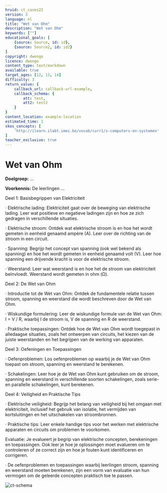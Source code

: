 ```yaml
---
hruid: ct_cases22
version: 3
language: nl
title: "Wet van Ohm"
description: "Wet van Ohm"
keywords: [""]
educational_goals: [
    {source: Source, id: id}, 
    {source: Source2, id: id2}
]
copyright: dwengo
licence: dwengo
content_type: text/markdown
available: true
target_ages: [12, 13, 14]
difficulty: 3
return_value: {
    callback_url: callback-url-example,
    callback_schema: {
        att: test,
        att2: test2
    }
}
content_location: example-location
estimated_time: 1
skos_concepts: [
    'http://ilearn.ilabt.imec.be/vocab/curr1/s-computers-en-systemen'
]
teacher_exclusive: true
---
```

# Wet van Ohm

**Doelgroep:** ...

**Voorkennis:** De leerlingen ...

Deel 1: Basisbegrippen van Elektriciteit

· Elektrische lading: Elektriciteit gaat over de beweging van elektrische lading. Leer wat positieve en negatieve ladingen zijn en hoe ze zich gedragen in verschillende situaties.

· Elektrische stroom: Ontdek wat elektrische stroom is en hoe het wordt gemeten in eenheid genaamd ampère (A). Leer over de richting van de stroom in een circuit.

· Spanning: Begrijp het concept van spanning (ook wel bekend als spanning) en hoe het wordt gemeten in eenheid genaamd volt (V). Leer hoe spanning een drijvende kracht is voor de elektrische stroom.

· Weerstand: Leer wat weerstand is en hoe het de stroom van elektriciteit beïnvloedt. Weerstand wordt gemeten in ohm (Ω).

Deel 2: De Wet van Ohm

· Introductie tot de Wet van Ohm: Ontdek de fundamentele relatie tussen stroom, spanning en weerstand die wordt beschreven door de Wet van Ohm.

· Wiskundige formulering: Leer de wiskundige formule van de Wet van Ohm: I = V / R, waarbij I de stroom is, V de spanning en R de weerstand.

· Praktische toepassingen: Ontdek hoe de Wet van Ohm wordt toegepast in alledaagse situaties, zoals het ontwerpen van circuits, het kiezen van de juiste weerstanden en het begrijpen van de werking van apparaten.

Deel 3: Oefeningen en Toepassingen

· Oefenproblemen: Los oefenproblemen op waarbij je de Wet van Ohm toepast om stroom, spanning en weerstand te berekenen.

· Schakelingen: Leer hoe je de Wet van Ohm kunt gebruiken om de stroom, spanning en weerstand in verschillende soorten schakelingen, zoals serie- en parallelle schakelingen, kunt berekenen.

Deel 4: Veiligheid en Praktische Tips

· Elektrische veiligheid: Begrijp het belang van veiligheid bij het omgaan met elektriciteit, inclusief het gebruik van isolatie, het vermijden van kortsluitingen en het uitschakelen van stroombronnen.

· Praktische tips: Leer enkele handige tips voor het werken met elektrische apparaten en circuits om problemen te voorkomen.

Evaluatie: Je evalueert je begrip van elektrische concepten, berekeningen en toepassingen. Ook leer je hoe je oplossingen moet evalueren om te controleren of ze correct zijn en hoe je fouten kunt identificeren en corrigeren.

· De oefenproblemen en toepassingen waarbij leerlingen stroom, spanning en weerstand moeten berekenen, zijn een vorm van evaluatie van hun vermogen om de geleerde concepten praktisch toe te passen.

![ct-schema](@learning-object/m_ct_cases22/nl/3)


